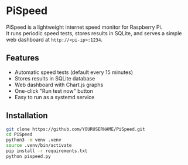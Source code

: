 # PiSpeed

PiSpeed is a lightweight internet speed monitor for Raspberry Pi.  
It runs periodic speed tests, stores results in SQLite, and serves a simple web dashboard at `http://<pi-ip>:1234`.

## Features
- Automatic speed tests (default every 15 minutes)
- Stores results in SQLite database
- Web dashboard with Chart.js graphs
- One-click "Run test now" button
- Easy to run as a systemd service

## Installation
```bash
git clone https://github.com/YOURUSERNAME/PiSpeed.git
cd PiSpeed
python3 -m venv .venv
source .venv/bin/activate
pip install -r requirements.txt
python pispeed.py
